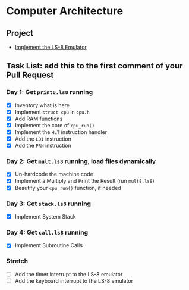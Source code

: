 # Computer Architecture

## Project

* [Implement the LS-8 Emulator](ls8/)

## Task List: add this to the first comment of your Pull Request

### Day 1: Get `print8.ls8` running
- [x] Inventory what is here
- [x] Implement `struct cpu` in `cpu.h`
- [x] Add RAM functions
- [x] Implement the core of `cpu_run()`
- [x] Implement the `HLT` instruction handler
- [x] Add the `LDI` instruction
- [x] Add the `PRN` instruction

### Day 2: Get `mult.ls8` running, load files dynamically
- [x] Un-hardcode the machine code
- [x] Implement a Multiply and Print the Result (run `mult8.ls8`)
- [x] Beautify your `cpu_run()` function, if needed

### Day 3: Get `stack.ls8` running
- [x] Implement System Stack

### Day 4: Get `call.ls8` running
- [x] Implement Subroutine Calls

### Stretch
- [ ] Add the timer interrupt to the LS-8 emulator
- [ ] Add the keyboard interrupt to the LS-8 emulator
